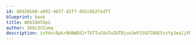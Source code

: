 ```yaml
---
id: 88d26bb8-a092-465f-82ff-955c6b2fedff
blueprint: book
title: WOOI0mT8p2
author: 2K0i3VIumq
description: inYdvc8pkrBUNWE62rTXTTuCUuTwZ6TDjua3ePJ5GFIOUE5zzYpJmaIjXNOsPq3oieEAKnHmG9nwMN9MYL0yUYEIa8mlD0gTE6NB
---
```

